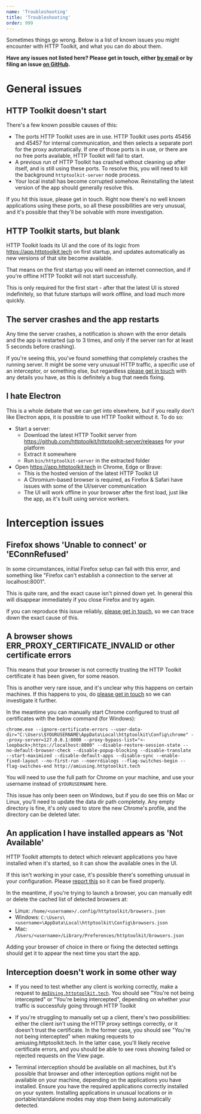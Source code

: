 ```yaml
---
name: 'Troubleshooting'
title: 'Troubleshooting'
order: 999
---
```


Sometimes things go wrong. Below is a list of known issues you might encounter with HTTP Toolkit, and what you can do about them.

**Have any issues not listed here? Please get in touch, either [by email](/contact) or by filing an issue [on GitHub](https://github.com/httptoolkit/feedback/issues/new).**

# General issues

## HTTP Toolkit doesn't start

There's a few known possible causes of this:

* The ports HTTP Toolkit uses are in use. HTTP Toolkit uses ports 45456 and 45457 for internal communication, and then selects a separate port for the proxy automatically. If one of those ports is in use, or there are no free ports available, HTTP Toolkit will fail to start.
* A previous run of HTTP Toolkit has crashed without cleaning up after itself, and is still using these ports. To resolve this, you will need to kill the background `httptoolkit-server` node process.
* Your local install has become corrupted somehow. Reinstalling the latest version of the app should generally resolve this.

If you hit this issue, please get in touch. Right now there's no well known applications using these ports, so all these possibilities are very unusual, and it's possible that they'll be solvable with more investigation.

## HTTP Toolkit starts, but blank

HTTP Toolkit loads its UI and the core of its logic from https://app.httptoolkit.tech on first startup, and updates automatically as new versions of that site become available.

That means on the first startup you will need an internet connection, and if you're offline HTTP Toolkit will not start successfully.

This is only required for the first start - after that the latest UI is stored indefinitely, so that future startups will work offline, and load much more quickly.

## The server crashes and the app restarts

Any time the server crashes, a notification is shown with the error details and the app is restarted (up to 3 times, and only if the server ran for at least 5 seconds before crashing).

If you're seeing this, you've found something that completely crashes the running server. It might be some very unusual HTTP traffic, a specific use of an interceptor, or something else, but regardless [please get in touch](/contact) with any details you have, as this is definitely a bug that needs fixing.

## I hate Electron

This is a whole debate that we can get into elsewhere, but if you really don't like Electron apps, it is possible to use HTTP Toolkit without it. To do so:

* Start a server:
    * Download the latest HTTP Toolkit server from https://github.com/httptoolkit/httptoolkit-server/releases for your platform
    * Extract it somewhere
    * Run `bin/httptoolkit-server` in the extracted folder
* Open https://app.httptoolkit.tech in Chrome, Edge or Brave:
    * This is the hosted version of the latest HTTP Toolkit UI
    * A Chromium-based browser is required, as Firefox & Safari have issues with some of the UI/server communication
    * The UI will work offline in your browser after the first load, just like the app, as it's built using service workers.

# Interception issues

## Firefox shows 'Unable to connect' or 'EConnRefused'

In some circumstances, initial Firefox setup can fail with this error, and something like "Firefox can't establish a connection to the server at localhost:8001".

This is quite rare, and the exact cause isn't pinned down yet. In general this will disappear immediately if you close Firefox and try again.

If you can reproduce this issue reliably, [please get in touch](/contact), so we can trace down the exact cause of this.

## A browser shows ERR\_PROXY\_CERTIFICATE\_INVALID or other certificate errors

This means that your browser is not correctly trusting the HTTP Toolkit certificate it has been given, for some reason.

This is another very rare issue, and it's unclear why this happens on certain machines. If this happens to you, do [please get in touch](/contact) so we can investigate it further.

In the meantime you can manually start Chrome configured to trust _all_ certificates with the below command (for Windows):

```
chrome.exe --ignore-certificate-errors --user-data-dir="C:\Users\$YOURUSERNAME\AppData\Local\httptoolkit\Config\chrome" --proxy-server=127.0.0.1:8000 --proxy-bypass-list="<-loopback>;https://localhost:8000" --disable-restore-session-state --no-default-browser-check --disable-popup-blocking --disable-translate --start-maximized --disable-default-apps --disable-sync --enable-fixed-layout --no-first-run --noerrdialogs --flag-switches-begin --flag-switches-end http://amiusing.httptoolkit.tech
```

You will need to use the full path for Chrome on your machine, and use your username instead of `$YOURUSERNAME` here.

This issue has only been seen on Windows, but if you do see this on Mac or Linux, you'll need to update the data dir path completely. Any empty directory is fine, it's only used to store the new Chrome's profile, and the directory can be deleted later.

## An application I have installed appears as 'Not Available'

HTTP Toolkit attempts to detect which relevant applications you have installed when it's started, so it can show the available ones in the UI.

If this isn't working in your case, it's possible there's something unusual in your configuration. Please [report this](/contact) so it can be fixed properly.

In the meantime, if you're trying to launch a browser, you can manually edit or delete the cached list of detected browsers at:

* Linux: `/home/<username>/.config/httptoolkit/browsers.json`
* Windows: `C:\Users\<username>\AppData\Local\httptoolkit\Config\browsers.json`
* Mac: `/Users/<username>/Library/Preferences/httptoolkit/browsers.json`

Adding your browser of choice in there or fixing the detected settings should get it to appear the next time you start the app.

## Interception doesn't work in some other way

* If you need to test whether any client is working correctly, make a request to [`AmIUsing.httptoolkit.tech`](https://amiusing.httptoolkit.tech). You should see "You're not being intercepted" or "You're being intercepted", depending on whether your traffic is successfuly going through HTTP Toolkit

* If you're struggling to manually set up a client, there's two possibilities: either the client isn't using the HTTP proxy settings correctly, or it doesn't trust the certificate. In the former case, you should see "You're not being intercepted" when making requests to amiusing.httptoolkit.tech. In the latter case, you'll likely receive certificate errors, and you should be able to see rows showing failed or rejected requests on the View page.

* Terminal interception should be available on all machines, but it's possible that browser and other interception options might not be available on your machine, depending on the applications you have installed. Ensure you have the required applications correctly installed on your system. Installing applications in unusual locations or in portable/standalone modes may stop them being automatically detected.